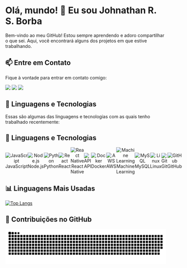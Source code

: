 # Olá, mundo! 👋 Eu sou Johnathan R. S. Borba

Bem-vindo ao meu GitHub! Estou sempre aprendendo e adoro compartilhar o que sei. Aqui, você encontrará alguns dos projetos em que estive trabalhando.
## 📫 Entre em Contato

Fique à vontade para entrar em contato comigo:

<a href="https://www.instagram.com/johnathan.santoss/" target="_blank"><img src="https://img.shields.io/badge/-Instagram-%23E4405F?style=for-the-badge&logo=instagram&logoColor=white" target="_blank"></a>
<a href="mailto:johnathan.developer@gmail.com"><img src="https://img.shields.io/badge/-Gmail-%23333?style=for-the-badge&logo=gmail&logoColor=white" target="_blank"></a>
<a href="https://www.linkedin.com/in/johnathan-santos/" target="_blank"><img src="https://img.shields.io/badge/-LinkedIn-%230077B5?style=for-the-badge&logo=linkedin&logoColor=white" target="_blank"></a>  

## 🚀 Linguagens e Tecnologias
Essas são algumas das linguagens e tecnologias com as quais tenho trabalhado recentemente:

## 🚀 Linguagens e Tecnologias

<div style="display: flex; justify-content: space-around; align-items: center;"><br>
  
  <div style="text-align: center;">
    <img alt="JavaScript" height="40" src="https://cdn.jsdelivr.net/gh/devicons/devicon/icons/javascript/javascript-original.svg">
    <br>
    JavaScript
  </div>

  <div style="text-align: center;">
    <img alt="Node.js" height="40" src="https://cdn.jsdelivr.net/gh/devicons/devicon/icons/nodejs/nodejs-original.svg">
    <br>
    Node.js
  </div>

  <div style="text-align: center;">
    <img alt="Python" height="40" src="https://cdn.jsdelivr.net/gh/devicons/devicon/icons/python/python-original.svg">
    <br>
    Python
  </div>

  <div style="text-align: center;">
    <img alt="React" height="40" src="https://cdn.jsdelivr.net/gh/devicons/devicon/icons/react/react-original.svg">
    <br>
    React
  </div>

  <div style="text-align: center;">
    <img alt="React Native" height="40" src="https://cdn.jsdelivr.net/gh/devicons/devicon/icons/react/react-original.svg">
    <br>
    React Native
  </div>

  <div style="text-align: center;">
    <img alt="API" height="40" src="https://cdn-icons-png.flaticon.com/512/8099/8099220.png">
    <br>
    API
  </div>

  <div style="text-align: center;">
    <img alt="Docker" height="40" src="https://cdn.jsdelivr.net/gh/devicons/devicon/icons/docker/docker-original.svg">
    <br>
    Docker
  </div>

  <div style="text-align: center;">
    <img alt="AWS" height="40" src="https://cdn.jsdelivr.net/gh/devicons/devicon/icons/amazonwebservices/amazonwebservices-original-wordmark.svg">
    <br>
    AWS
  </div>

  <div style="text-align: center;">
    <img alt="Machine Learning" height="40" src="https://cdn-icons-png.flaticon.com/512/8618/8618881.png">
    <br>
    Machine Learning
  </div>

  <div style="text-align: center;">
    <img alt="MySQL" height="40" src="https://cdn.jsdelivr.net/gh/devicons/devicon/icons/mysql/mysql-original.svg">
    <br>
    MySQL
  </div>

  <div style="text-align: center;">
    <img alt="Linux" height="40" src="https://cdn.jsdelivr.net/gh/devicons/devicon/icons/linux/linux-original.svg">
    <br>
    Linux
  </div>

  <div style="text-align: center;">
    <img alt="Git" height="40" src="https://cdn.jsdelivr.net/gh/devicons/devicon/icons/git/git-original.svg">
    <br>
    Git
  </div>

  <div style="text-align: center;">
    <img alt="GitHub" height="40" src="https://cdn.jsdelivr.net/gh/devicons/devicon/icons/github/github-original.svg">
    <br>
    GitHub
  </div>

</div>


## 📊 Linguagens Mais Usadas

[![Top Langs](https://github-readme-stats.vercel.app/api/top-langs/?username=dev-johnathan&layout=compact&theme=dracula)](https://github.com/dev-johnathan)
  
## 🎨 Contribuições no GitHub

<picture>
  <source media="(prefers-color-scheme: dark)" srcset="https://raw.githubusercontent.com/dev-johnathan/dev-johnathan/output/github-contribution-grid-snake-dark.svg">
  <source media="(prefers-color-scheme: light)" srcset="https://raw.githubusercontent.com/dev-johnathan/dev-johnathan/output/github-contribution-grid-snake.svg">
  <img alt="github contribution grid snake animation" src="https://raw.githubusercontent.com/dev-johnathan/dev-johnathan/output/github-contribution-grid-snake.svg">
</picture>
